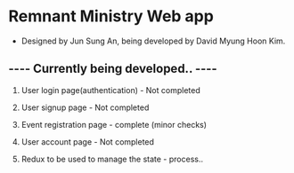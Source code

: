 # Remnant Ministry Web app

- Designed by Jun Sung An, being developed by David Myung Hoon Kim.

## ---- Currently being developed.. ----

1.  User login page(authentication) - Not completed

2.  User signup page - Not completed

3.  Event registration page - complete (minor checks)

4.  User account page - Not completed

5.  Redux to be used to manage the state - process..
